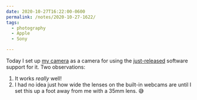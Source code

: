 ```yaml
---
date: 2020-10-27T16:22:00-0600
permalink: /notes/2020-10-27-1622/
tags:
  - photography
  - Apple
  - Sony

---
```


Today I set up [my camera](https://www.sony.com/electronics/interchangeable-lens-cameras/ilce-7rm4) as a camera for using the [just-released](https://support.d-imaging.sony.co.jp/app/webcam/en/download/) software support for it. Two observations:

1. It works *really* well!
2. I had no idea just how wide the lenses on the built-in webcams are until I set this up a foot away from me with a 35mm lens. 😅
